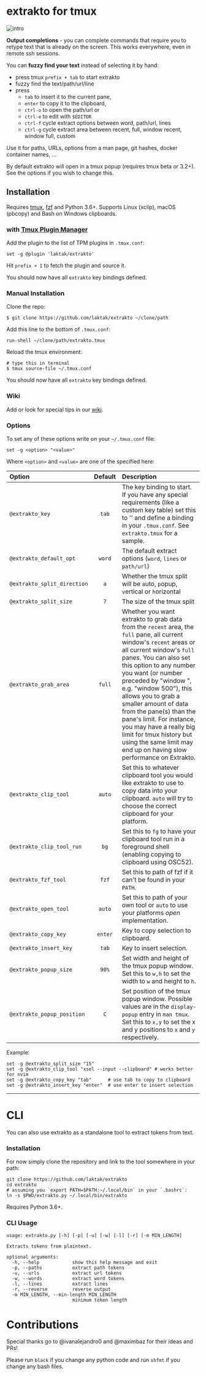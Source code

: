 
# extrakto for tmux

![intro](https://github.com/laktak/extrakto/wiki/assets/intro1.gif)

**Output completions** - you can complete commands that require you to retype text that is already on the screen. This works everywhere, even in remote ssh sessions.

You can **fuzzy find your text** instead of selecting it by hand:

- press tmux `prefix + tab` to start extrakto
- fuzzy find the text/path/url/line
- press
  - `tab` to insert it to the current pane,
  - `enter` to copy it to the clipboard,
  - `ctrl-o` to open the path/url or
  - `ctrl-e` to edit with `$EDITOR`
  - `ctrl-f` cycle extract options between word, path/url, lines
  - `ctrl-g` cycle extract area between recent, full, window recent, window full, custom

Use it for paths, URLs, options from a man page, git hashes, docker container names, ...

By default extrakto will open in a tmux popup (requires tmux beta or 3.2+). See the options if you wish to change this.

## Installation

Requires [tmux](https://github.com/tmux/tmux/wiki), [fzf](https://github.com/junegunn/fzf) and Python 3.6+. Supports Linux (xclip), macOS (pbcopy) and Bash on Windows clipboards.

### with [Tmux Plugin Manager](https://github.com/tmux-plugins/tpm)

Add the plugin to the list of TPM plugins in `.tmux.conf`:

    set -g @plugin 'laktak/extrakto'

Hit `prefix + I` to fetch the plugin and source it.

You should now have all `extrakto` key bindings defined.

### Manual Installation

Clone the repo:

    $ git clone https://github.com/laktak/extrakto ~/clone/path

Add this line to the bottom of `.tmux.conf`:

    run-shell ~/clone/path/extrakto.tmux

Reload the tmux environment:

    # type this in terminal
    $ tmux source-file ~/.tmux.conf

You should now have all `extrakto` key bindings defined.

### Wiki

Add or look for special tips in our [wiki](https://github.com/laktak/extrakto/wiki).

### Options

To set any of these options write on your `~/.tmux.conf` file:

```
set -g <option> "<value>"
```

Where `<option>` and `<value>` are one of the specified here:

| Option                      | Default | Description |
| :---                        | :---:   | :--- |
| `@extrakto_key`             | `tab`   | The key binding to start. If you have any special requirements (like a custom key table) set this to '' and define a binding in your `.tmux.conf`. See `extrakto.tmux` for a sample. |
| `@extrakto_default_opt`     | `word`  | The default extract options (`word`, `lines` or `path/url`) |
| `@extrakto_split_direction` | `a`     | Whether the tmux split will be `a`uto, `p`opup, `v`ertical or `h`orizontal |
| `@extrakto_split_size`      | `7`     | The size of the tmux split |
| `@extrakto_grab_area`       | `full`  | Whether you want extrakto to grab data from the `recent` area, the `full` pane, all current window's `recent` areas or all current window's `full` panes. You can also set this option to any number you want (or number preceded by "window ", e.g. "window 500"), this allows you to grab a smaller amount of data from the pane(s) than the pane's limit. For instance, you may have a really big limit for tmux history but using the same limit may end up on having slow performance on Extrakto. |
| `@extrakto_clip_tool`       | `auto`  | Set this to whatever clipboard tool you would like extrakto to use to copy data into your clipboard. `auto` will try to choose the correct clipboard for your platform. |
| `@extrakto_clip_tool_run`   | `bg`    | Set this to `fg` to have your clipboard tool run in a foreground shell (enabling copying to clipboard using OSC52). |
| `@extrakto_fzf_tool`        | `fzf`   | Set this to path of fzf if it can't be found in your `PATH`. |
| `@extrakto_open_tool`       | `auto`  | Set this to path of your own tool or `auto` to use your platforms *open* implementation. |
| `@extrakto_copy_key`        | `enter` | Key to copy selection to clipboard. |
| `@extrakto_insert_key`      | `tab`   | Key to insert selection. |
| `@extrakto_popup_size`      | `90%`   | Set width and height of the tmux popup window. Set this to `w,h` to set the width to `w` and height to `h`. |
| `@extrakto_popup_position`  | `C`     | Set position of the tmux popup window. Possible values are in the `display-popup` entry in `man tmux`. Set this to `x,y` to set the x and y positions to `x` and `y` respectively. |


Example:

```
set -g @extrakto_split_size "15"
set -g @extrakto_clip_tool "xsel --input --clipboard" # works better for nvim
set -g @extrakto_copy_key "tab"      # use tab to copy to clipboard
set -g @extrakto_insert_key "enter"  # use enter to insert selection
```

---

# CLI

You can also use extrakto as a standalone tool to extract tokens from text.

### Installation

For now simply clone the repository and link to the tool somewhere in your path:

```
git clone https://github.com/laktak/extrakto
cd extrakto
# assuming you `export PATH=$PATH:~/.local/bin` in your `.bashrc`:
ln -s $PWD/extrakto.py ~/.local/bin/extrakto
```

Requires Python 3.6+.

### CLI Usage

```
usage: extrakto.py [-h] [-p] [-u] [-w] [-l] [-r] [-m MIN_LENGTH]

Extracts tokens from plaintext.

optional arguments:
  -h, --help            show this help message and exit
  -p, --paths           extract path tokens
  -u, --urls            extract url tokens
  -w, --words           extract word tokens
  -l, --lines           extract lines
  -r, --reverse         reverse output
  -m MIN_LENGTH, --min-length MIN_LENGTH
                        minimum token length
```

# Contributions

Special thanks go to @ivanalejandro0 and @maximbaz for their ideas and PRs!

Please run `black` if you change any python code and run `shfmt` if you change any bash files.
